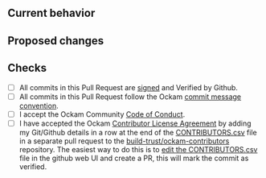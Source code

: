 <!-- Thank you for sending a pull request :heart: -->

## Current behavior

<!-- Please describe the current behavior of the code before the changes in this pull request is applied. -->

## Proposed changes

<!-- Please describe the changes proposed in this pull request. -->
<!-- If this pull request resolves an already recorded bug or a feature request, please add a link to that issue. -->

## Checks

<!-- To help us review and merge this pull request quickly, please confirm the following:  -->

- [ ] All commits in this Pull Request are [signed](https://docs.github.com/en/authentication/managing-commit-signature-verification/signing-commits) and Verified by Github.
- [ ] All commits in this Pull Request follow the Ockam [commit message convention](https://github.com/build-trust/.github/blob/main/CONTRIBUTING.md#commit-messages).
- [ ] I accept the Ockam Community [Code of Conduct](https://github.com/build-trust/.github/blob/main/CODE_OF_CONDUCT.md).
- [ ] I have accepted the Ockam [Contributor License Agreement](https://github.com/build-trust/ockam-contributors/blob/main/CLA.md) by adding my Git/Github details in a row at the end of the [CONTRIBUTORS.csv](https://github.com/build-trust/ockam-contributors/blob/main/CONTRIBUTORS.csv) file in a separate pull request to the [build-trust/ockam-contributors](https://github.com/build-trust/ockam-contributors) repository. The easiest way to do this is to [edit the CONTRIBUTORS.csv](https://github.com/build-trust/ockam-contributors/edit/main/CONTRIBUTORS.csv) file in the github web UI and create a PR, this will mark the commit as verified.

<!-- Looking forward to merging your contribution!! -->
